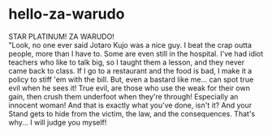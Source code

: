 # hello-za-warudo
STAR PLATINUM! ZA WARUDO!  
"Look, no one ever said Jotaro Kujo was a nice guy. I beat the crap outta people, more than I have to. Some are even still in the hospital. I've had idiot teachers who like to talk big, so I taught them a lesson, and they never came back to class. If I go to a restaurant and the food is bad, I make it a policy to stiff 'em with the bill. But, even a bastard like me... can spot true evil when he sees it! True evil, are those who use the weak for their own gain, then crush them underfoot when they're through! Especially an innocent woman! And that is exactly what you've done, isn't it? And your Stand gets to hide from the victim, the law, and the consequences. That's why... I will judge you myself!
